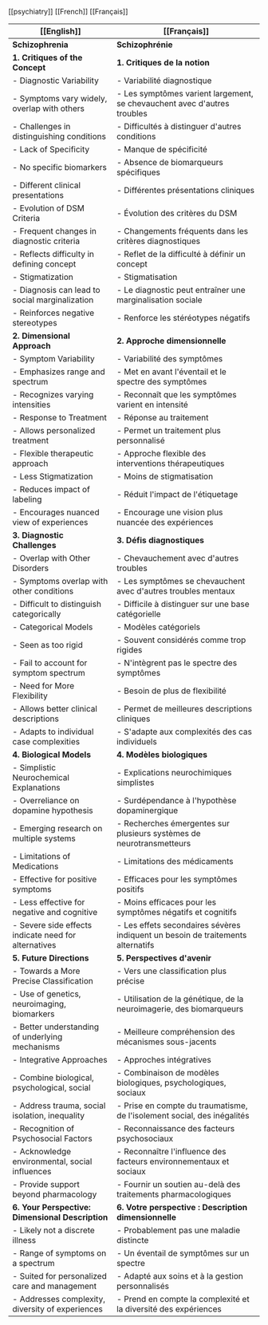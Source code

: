 [[psychiatry]]
[[French]]
[[Français]]

| **[[English]]**                                      | **[[Français]]**                                                                |
| ---------------------------------------------------- | ------------------------------------------------------------------------------- |
| **Schizophrenia**                                    | **Schizophrénie**                                                               |
| **1. Critiques of the Concept**                      | **1. Critiques de la notion**                                                   |
| - Diagnostic Variability                             | - Variabilité diagnostique                                                      |
| - Symptoms vary widely, overlap with others          | - Les symptômes varient largement, se chevauchent avec d'autres troubles        |
| - Challenges in distinguishing conditions            | - Difficultés à distinguer d'autres conditions                                  |
| - Lack of Specificity                                | - Manque de spécificité                                                         |
| - No specific biomarkers                             | - Absence de biomarqueurs spécifiques                                           |
| - Different clinical presentations                   | - Différentes présentations cliniques                                           |
| - Evolution of DSM Criteria                          | - Évolution des critères du DSM                                                 |
| - Frequent changes in diagnostic criteria            | - Changements fréquents dans les critères diagnostiques                         |
| - Reflects difficulty in defining concept            | - Reflet de la difficulté à définir un concept                                  |
| - Stigmatization                                     | - Stigmatisation                                                                |
| - Diagnosis can lead to social marginalization       | - Le diagnostic peut entraîner une marginalisation sociale                      |
| - Reinforces negative stereotypes                    | - Renforce les stéréotypes négatifs                                             |
| **2. Dimensional Approach**                          | **2. Approche dimensionnelle**                                                  |
| - Symptom Variability                                | - Variabilité des symptômes                                                     |
| - Emphasizes range and spectrum                      | - Met en avant l'éventail et le spectre des symptômes                           |
| - Recognizes varying intensities                     | - Reconnaît que les symptômes varient en intensité                              |
| - Response to Treatment                              | - Réponse au traitement                                                         |
| - Allows personalized treatment                      | - Permet un traitement plus personnalisé                                        |
| - Flexible therapeutic approach                      | - Approche flexible des interventions thérapeutiques                            |
| - Less Stigmatization                                | - Moins de stigmatisation                                                       |
| - Reduces impact of labeling                         | - Réduit l'impact de l'étiquetage                                               |
| - Encourages nuanced view of experiences             | - Encourage une vision plus nuancée des expériences                             |
| **3. Diagnostic Challenges**                         | **3. Défis diagnostiques**                                                      |
| - Overlap with Other Disorders                       | - Chevauchement avec d'autres troubles                                          |
| - Symptoms overlap with other conditions             | - Les symptômes se chevauchent avec d'autres troubles mentaux                   |
| - Difficult to distinguish categorically             | - Difficile à distinguer sur une base catégorielle                              |
| - Categorical Models                                 | - Modèles catégoriels                                                           |
| - Seen as too rigid                                  | - Souvent considérés comme trop rigides                                         |
| - Fail to account for symptom spectrum               | - N'intègrent pas le spectre des symptômes                                      |
| - Need for More Flexibility                          | - Besoin de plus de flexibilité                                                 |
| - Allows better clinical descriptions                | - Permet de meilleures descriptions cliniques                                   |
| - Adapts to individual case complexities             | - S'adapte aux complexités des cas individuels                                  |
| **4. Biological Models**                             | **4. Modèles biologiques**                                                      |
| - Simplistic Neurochemical Explanations              | - Explications neurochimiques simplistes                                        |
| - Overreliance on dopamine hypothesis                | - Surdépendance à l'hypothèse dopaminergique                                    |
| - Emerging research on multiple systems              | - Recherches émergentes sur plusieurs systèmes de neurotransmetteurs            |
| - Limitations of Medications                         | - Limitations des médicaments                                                   |
| - Effective for positive symptoms                    | - Efficaces pour les symptômes positifs                                         |
| - Less effective for negative and cognitive          | - Moins efficaces pour les symptômes négatifs et cognitifs                      |
| - Severe side effects indicate need for alternatives | - Les effets secondaires sévères indiquent un besoin de traitements alternatifs |
| **5. Future Directions**                             | **5. Perspectives d'avenir**                                                    |
| - Towards a More Precise Classification              | - Vers une classification plus précise                                          |
| - Use of genetics, neuroimaging, biomarkers          | - Utilisation de la génétique, de la neuroimagerie, des biomarqueurs            |
| - Better understanding of underlying mechanisms      | - Meilleure compréhension des mécanismes sous-jacents                           |
| - Integrative Approaches                             | - Approches intégratives                                                        |
| - Combine biological, psychological, social          | - Combinaison de modèles biologiques, psychologiques, sociaux                   |
| - Address trauma, social isolation, inequality       | - Prise en compte du traumatisme, de l'isolement social, des inégalités         |
| - Recognition of Psychosocial Factors                | - Reconnaissance des facteurs psychosociaux                                     |
| - Acknowledge environmental, social influences       | - Reconnaître l'influence des facteurs environnementaux et sociaux              |
| - Provide support beyond pharmacology                | - Fournir un soutien au-delà des traitements pharmacologiques                   |
| **6. Your Perspective: Dimensional Description**     | **6. Votre perspective : Description dimensionnelle**                           |
| - Likely not a discrete illness                      | - Probablement pas une maladie distincte                                        |
| - Range of symptoms on a spectrum                    | - Un éventail de symptômes sur un spectre                                       |
| - Suited for personalized care and management        | - Adapté aux soins et à la gestion personnalisés                                |
| - Addresses complexity, diversity of experiences     | - Prend en compte la complexité et la diversité des expériences                 |